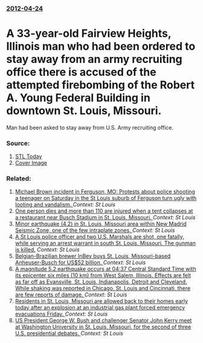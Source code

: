 ### [2012-04-24](/news/2012/04/24/index.md)

# A 33-year-old Fairview Heights, Illinois man who had been ordered to stay away from an army recruiting office there is accused of the attempted firebombing of the Robert A. Young Federal Building in downtown St. Louis, Missouri. 

Man had been asked to stay away from U.S. Army recruiting office.


### Source:

1. [STL Today](http://www.stltoday.com/news/local/metro/illinois-man-accused-of-downtown-st-louis-firebombing/article_88c6c834-8e4c-11e1-a4f0-0019bb30f31a.html)
1. [Cover Image](http://bloximages.newyork1.vip.townnews.com/stltoday.com/content/tncms/assets/v3/editorial/f/5f/f5f94738-5658-11e0-83ca-00127992bc8b/4d8baf9aaa18a.preview-1024.jpg?crop=939%2C704%2C42%2C0&amp;resize=840%2C630&amp;order=crop%2Cresize)

### Related:

1. [Michael Brown incident in Ferguson, MO: Protests about police shooting a teenager on Saturday in the St Louis suburb of Ferguson turn ugly with looting and vandalism. ](/news/2014/08/10/michael-brown-incident-in-ferguson-mo-protests-about-police-shooting-a-teenager-on-saturday-in-the-st-louis-suburb-of-ferguson-turn-ugly-w.md) _Context: St Louis_
2. [One person dies and more than 110 are injured when a tent collapses at a restaurant near Busch Stadium in St. Louis, Missouri. ](/news/2012/04/28/one-person-dies-and-more-than-110-are-injured-when-a-tent-collapses-at-a-restaurant-near-busch-stadium-in-st-louis-missouri.md) _Context: St Louis_
3. [Minor earthquake (4.2) in St. Louis, Missouri area within New Madrid Seismic Zone, one of the few intraplate zones. ](/news/2011/06/7/minor-earthquake-4-2-in-st-louis-missouri-area-within-new-madrid-seismic-zone-one-of-the-few-intraplate-zones.md) _Context: St Louis_
4. [A St Louis police officer and two U.S. Marshals are shot, one fatally, while serving an arrest warrant in south St. Louis, Missouri. The gunman is killed.](/news/2011/03/8/a-st-louis-police-officer-and-two-u-s-marshals-are-shot-one-fatally-while-serving-an-arrest-warrant-in-south-st-louis-missouri-the-gun.md) _Context: St Louis_
5. [ Belgian-Brazilian brewer InBev buys St. Louis, Missouri-based Anheuser-Busch for US$52 billion. ](/news/2008/07/14/belgian-brazilian-brewer-inbev-buys-st-louis-missouri-based-anheuser-busch-for-us-52-billion.md) _Context: St Louis_
6. [ A magnitude 5.2 earthquake occurs at 04:37 Central Standard Time with its epicenter six miles (10 km) from West Salem, Illinois. Effects are felt as far off as Evansville, St. Louis, Indianapolis, Detroit and Cleveland. While shaking was reported in Chicago, St. Louis and Cincinnati, there are few reports of damage. ](/news/2008/04/18/a-magnitude-5-2-earthquake-occurs-at-04-37-central-standard-time-with-its-epicenter-six-miles-10-km-from-west-salem-illinois-effects-ar.md) _Context: St Louis_
7. [ Residents in St. Louis, Missouri are allowed back to their homes early today after an explosion at an industrial gas plant forced emergency evacuations Friday. ](/news/2005/06/25/residents-in-st-louis-missouri-are-allowed-back-to-their-homes-early-today-after-an-explosion-at-an-industrial-gas-plant-forced-emergency.md) _Context: St Louis_
8. [ US President George W. Bush and challenger Senator John Kerry meet at Washington University in St. Louis, Missouri, for the second of three U.S. presidential debates. ](/news/2004/10/8/us-president-george-w-bush-and-challenger-senator-john-kerry-meet-at-washington-university-in-st-louis-missouri-for-the-second-of-three.md) _Context: St Louis_
